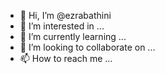 - 👋 Hi, I’m @ezrabathini
- 👀 I’m interested in ...
- 🌱 I’m currently learning ...
- 💞️ I’m looking to collaborate on ...
- 📫 How to reach me ...

<!---
ezrabathini/ezrabathini is a ✨ special ✨ repository because its `README.md` (this file) appears on your GitHub profile.
You can click the Preview link to take a look at your changes.
--->
